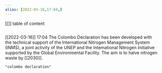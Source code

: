 ```yaml
---
alias: [2022-03-16,17:04,]
---
```

[[]]
table of content
```toc
```

[[2022-03-16]] 17:04
The Colombo Declaration has been developed with the technical support of the International Nitrogen Management System (INMS), a joint activity of the UNEP and the Intemational Nitrogen Initiative supported by the Global Environmental Facility.
The aim is to halve nitrogen waste by [[2030]].
```query
"colombo declaration"
```